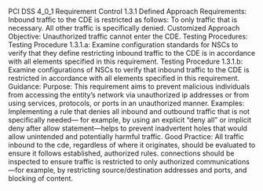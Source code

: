 PCI DSS 4_0_1 Requirement Control 1.3.1 Defined Approach Requirements: Inbound traffic to the CDE is restricted as follows: To only traffic that is necessary. All other traffic is specifically denied. Customized Approach Objective: Unauthorized traffic cannot enter the CDE. Testing Procedures: Testing Procedure 1.3.1.a: Examine configuration standards for NSCs to verify that they define restricting inbound traffic to the CDE is in accordance with all elements specified in this requirement. Testing Procedure 1.3.1.b: Examine configurations of NSCs to verify that inbound traffic to the CDE is restricted in accordance with all elements specified in this requirement. Guidance: Purpose: This requirement aims to prevent malicious individuals from accessing the entity’s network via unauthorized ip addresses or from using services, protocols, or ports in an unauthorized manner. Examples: Implementing a rule that denies all inbound and outbound traffic that is not specifically needed— for example, by using an explicit “deny all” or implicit deny after allow statement—helps to prevent inadvertent holes that would allow unintended and potentially harmful traffic. Good Practice: All traffic inbound to the cde, regardless of where it originates, should be evaluated to ensure it follows established, authorized rules. connections should be inspected to ensure traffic is restricted to only authorized communications—for example, by restricting source/destination addresses and ports, and blocking of content.